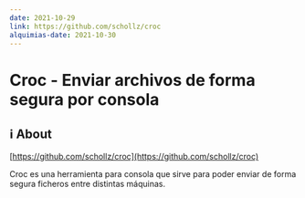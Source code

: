 ```yaml
---
date: 2021-10-29
link: https://github.com/schollz/croc
alquimias-date: 2021-10-30
---
```


# Croc - Enviar archivos de forma segura por consola

## ℹ️ About

[https://github.com/schollz/croc](https://github.com/schollz/croc)

Croc es una herramienta para consola que sirve para poder enviar de forma segura ficheros entre distintas máquinas.


